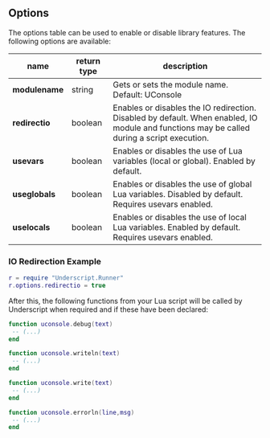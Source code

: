 ## Options

The options table can be used to enable or disable library features. The following options are available:

name | return type | description
--- | --- | ---
**modulename** | string | Gets or sets the module name. Default: UConsole
**redirectio** | boolean | Enables or disables the IO redirection. Disabled by default. When enabled, IO module and functions may be called during a script execution.
**usevars** | boolean | Enables or disables the use of Lua variables (local or global). Enabled by default.
**useglobals** | boolean | Enables or disables the use of global Lua variables. Disabled by default. Requires usevars enabled.
**uselocals** | boolean | 	Enables or disables the use of local Lua variables. Enabled by default. Requires usevars enabled.

### IO Redirection Example

```lua
r = require "Underscript.Runner"
r.options.redirectio = true
```

After this, the following functions from your Lua script will be called by Underscript when required and if these have been declared:

```lua
function uconsole.debug(text)
 -- (...)
end

function uconsole.writeln(text)
 -- (...)
end

function uconsole.write(text)
 -- (...)
end

function uconsole.errorln(line,msg)
 -- (...)
end
```